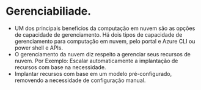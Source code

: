 # Gerenciabiliade.
  - UM dos principais beneficios da computação em nuvem são as opções de capacidade de gerenciamento. Há dois tipos de capacidade de gerenciamento para computação em nuvem, pelo portal e Azure CLI ou power shell e APIs.
  - O gerenciamento da nuvem diz respeito a gerenciar seus recursos de nuvem. Por Exemplo: Escalar automaticamente a implantação de recursos com base na necessidade.
  - Implantar recursos com base em um modelo pré-configurado, removendo a necessidade de configuração manual. 
